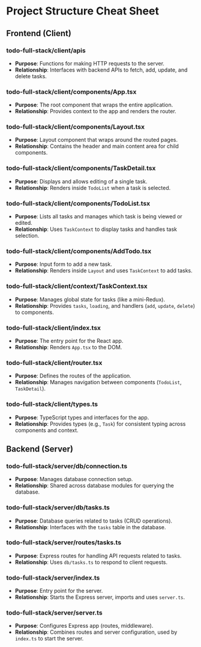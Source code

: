 # Project Structure Cheat Sheet

## **Frontend (Client)**

### **todo-full-stack/client/apis**

- **Purpose**: Functions for making HTTP requests to the server.
- **Relationship**: Interfaces with backend APIs to fetch, add, update, and delete tasks.

### **todo-full-stack/client/components/App.tsx**

- **Purpose**: The root component that wraps the entire application.
- **Relationship**: Provides context to the app and renders the router.

### **todo-full-stack/client/components/Layout.tsx**

- **Purpose**: Layout component that wraps around the routed pages.
- **Relationship**: Contains the header and main content area for child components.

### **todo-full-stack/client/components/TaskDetail.tsx**

- **Purpose**: Displays and allows editing of a single task.
- **Relationship**: Renders inside `TodoList` when a task is selected.

### **todo-full-stack/client/components/TodoList.tsx**

- **Purpose**: Lists all tasks and manages which task is being viewed or edited.
- **Relationship**: Uses `TaskContext` to display tasks and handles task selection.

### **todo-full-stack/client/components/AddTodo.tsx**

- **Purpose**: Input form to add a new task.
- **Relationship**: Renders inside `Layout` and uses `TaskContext` to add tasks.

### **todo-full-stack/client/context/TaskContext.tsx**

- **Purpose**: Manages global state for tasks (like a mini-Redux).
- **Relationship**: Provides `tasks`, `loading`, and handlers (`add`, `update`, `delete`) to components.

### **todo-full-stack/client/index.tsx**

- **Purpose**: The entry point for the React app.
- **Relationship**: Renders `App.tsx` to the DOM.

### **todo-full-stack/client/router.tsx**

- **Purpose**: Defines the routes of the application.
- **Relationship**: Manages navigation between components (`TodoList`, `TaskDetail`).

### **todo-full-stack/client/types.ts**

- **Purpose**: TypeScript types and interfaces for the app.
- **Relationship**: Provides types (e.g., `Task`) for consistent typing across components and context.

## **Backend (Server)**

### **todo-full-stack/server/db/connection.ts**

- **Purpose**: Manages database connection setup.
- **Relationship**: Shared across database modules for querying the database.

### **todo-full-stack/server/db/tasks.ts**

- **Purpose**: Database queries related to tasks (CRUD operations).
- **Relationship**: Interfaces with the `tasks` table in the database.

### **todo-full-stack/server/routes/tasks.ts**

- **Purpose**: Express routes for handling API requests related to tasks.
- **Relationship**: Uses `db/tasks.ts` to respond to client requests.

### **todo-full-stack/server/index.ts**

- **Purpose**: Entry point for the server.
- **Relationship**: Starts the Express server, imports and uses `server.ts`.

### **todo-full-stack/server/server.ts**

- **Purpose**: Configures Express app (routes, middleware).
- **Relationship**: Combines routes and server configuration, used by `index.ts` to start the server.
